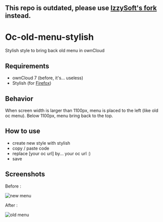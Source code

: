 **This repo is outdated, please use [IzzySoft's fork](https://github.com/IzzySoft/Oc-old-menu-stylish) instead.**
---

Oc-old-menu-stylish
===================

Stylish style to bring back old menu in ownCloud

## Requirements

* ownCloud 7 (before, it's... useless)
* Stylish (for [Firefox](https://addons.mozilla.org/en-US/firefox/addon/stylish/))

## Behavior

When screen width is larger than 1100px, menu is placed to the left (like old oc menu). Below 1100px, menu bring back
to the top.

## How to use

* create new style with stylish
* copy / paste code
* replace [your oc url] by... your oc url :)
* save

## Screenshots

Before :

![new menu](http://sanspseudofix.fr/wp-content/uploads/2014/09/oc_new_menu.png)

After :

![old menu](https://lut.im/AQcZIM8e/UMkf2crE)
